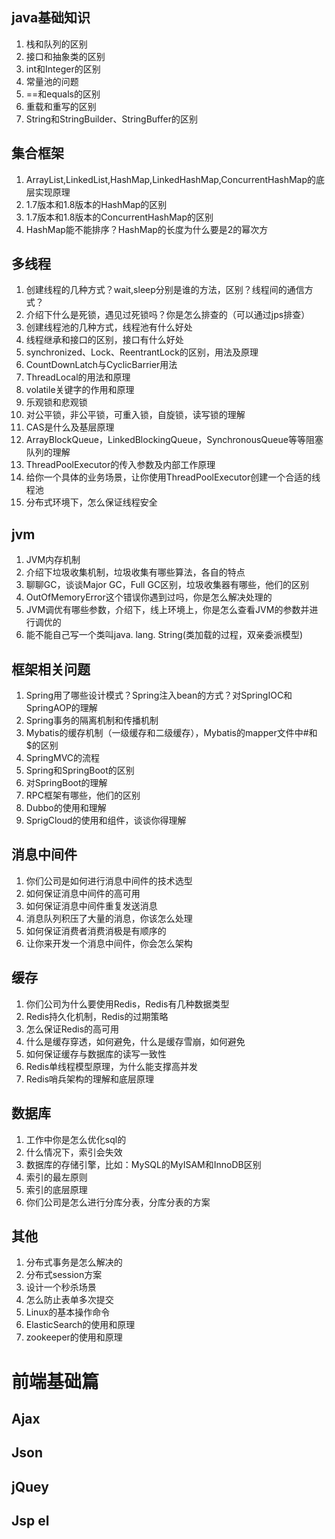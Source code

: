 ## java基础知识

1. 栈和队列的区别
2. 接口和抽象类的区别
3. int和Integer的区别
4. 常量池的问题
5. ==和equals的区别
6. 重载和重写的区别
7. String和StringBuilder、StringBuffer的区别

## 集合框架

1. ArrayList,LinkedList,HashMap,LinkedHashMap,ConcurrentHashMap的底层实现原理
2. 1.7版本和1.8版本的HashMap的区别
3. 1.7版本和1.8版本的ConcurrentHashMap的区别
4. HashMap能不能排序？HashMap的长度为什么要是2的幂次方

## 多线程

1. 创建线程的几种方式？wait,sleep分别是谁的方法，区别？线程间的通信方式？
2. 介绍下什么是死锁，遇见过死锁吗？你是怎么排查的（可以通过jps排查）
3. 创建线程池的几种方式，线程池有什么好处
4. 线程继承和接口的区别，接口有什么好处
5. synchronized、Lock、ReentrantLock的区别，用法及原理
6. CountDownLatch与CyclicBarrier用法
7. ThreadLocal的用法和原理
8. volatile关键字的作用和原理
9. 乐观锁和悲观锁
10. 对公平锁，非公平锁，可重入锁，自旋锁，读写锁的理解
11. CAS是什么及基层原理
12. ArrayBlockQueue，LinkedBlockingQueue，SynchronousQueue等等阻塞队列的理解
13. ThreadPoolExecutor的传入参数及内部工作原理
14. 给你一个具体的业务场景，让你使用ThreadPoolExecutor创建一个合适的线程池
15. 分布式环境下，怎么保证线程安全

## jvm

1. JVM内存机制
2. 介绍下垃圾收集机制，垃圾收集有哪些算法，各自的特点
3. 聊聊GC，谈谈Major GC，Full GC区别，垃圾收集器有哪些，他们的区别
4. OutOfMemoryError这个错误你遇到过吗，你是怎么解决处理的
5. JVM调优有哪些参数，介绍下，线上环境上，你是怎么查看JVM的参数并进行调优的
6. 能不能自己写一个类叫java. lang. String(类加载的过程，双亲委派模型)

## 框架相关问题

1. Spring用了哪些设计模式？Spring注入bean的方式？对SpringIOC和SpringAOP的理解
2. Spring事务的隔离机制和传播机制
3. Mybatis的缓存机制（一级缓存和二级缓存），Mybatis的mapper文件中#和$的区别
4. SpringMVC的流程
5. Spring和SpringBoot的区别
6. 对SpringBoot的理解
7. RPC框架有哪些，他们的区别
8. Dubbo的使用和理解
9. SprigCloud的使用和组件，谈谈你得理解

## 消息中间件

1. 你们公司是如何进行消息中间件的技术选型
2. 如何保证消息中间件的高可用
3. 如何保证消息中间件重复发送消息
4. 消息队列积压了大量的消息，你该怎么处理
5. 如何保证消费者消费消极是有顺序的
6. 让你来开发一个消息中间件，你会怎么架构

## 缓存

1. 你们公司为什么要使用Redis，Redis有几种数据类型
2. Redis持久化机制，Redis的过期策略
3. 怎么保证Redis的高可用
4. 什么是缓存穿透，如何避免，什么是缓存雪崩，如何避免
5. 如何保证缓存与数据库的读写一致性
6. Redis单线程模型原理，为什么能支撑高并发
7. Redis哨兵架构的理解和底层原理

## 数据库

1. 工作中你是怎么优化sql的
2. 什么情况下，索引会失效
3. 数据库的存储引擎，比如：MySQL的MyISAM和InnoDB区别
4. 索引的最左原则
5. 索引的底层原理
6. 你们公司是怎么进行分库分表，分库分表的方案

## 其他

1. 分布式事务是怎么解决的
2. 分布式session方案
3. 设计一个秒杀场景
4. 怎么防止表单多次提交
5. Linux的基本操作命令
6. ElasticSearch的使用和原理
7. zookeeper的使用和原理

# 前端基础篇

## Ajax

## Json

## jQuey

## Jsp el

